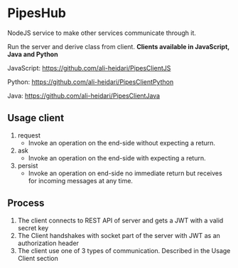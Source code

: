 # PipesHub

NodeJS service to make other services communicate through it.

Run the server and derive class from client. **Clients available in JavaScript, Java and Python**

JavaScript: https://github.com/ali-heidari/PipesClientJS

Python: https://github.com/ali-heidari/PipesClientPython

Java: https://github.com/ali-heidari/PipesClientJava

## Usage client

1. request
    - Invoke an operation on the end-side without expecting a return.
2. ask
    - Invoke an operation on the end-side with expecting a return.
3. persist
    - Invoke an operation on end-side no immediate return but receives for incoming messages at any time.

## Process

1. The client connects to REST API of server and gets a JWT with a valid secret key
2. The Client handshakes with socket part of the server with JWT as an authorization header
3. The client use one of 3 types of communication. Described in the Usage Client section
